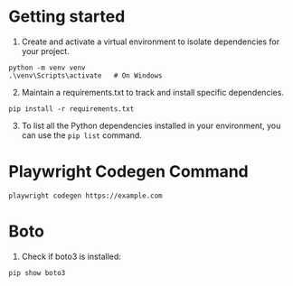 # Getting started

1. Create and activate a virtual environment to isolate dependencies for your project.
```
python -m venv venv
.\venv\Scripts\activate   # On Windows
```

2. Maintain a requirements.txt to track and install specific dependencies.
```
pip install -r requirements.txt
```

3. To list all the Python dependencies installed in your environment, you can use the `pip list` command.

# Playwright Codegen Command
```
playwright codegen https://example.com
```

# Boto
1. Check if boto3 is installed:
```
pip show boto3
```